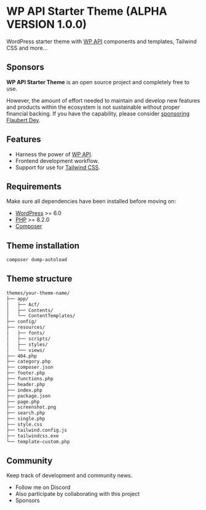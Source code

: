 # WP API Starter Theme (ALPHA VERSION 1.0.0)

WordPress starter theme with [WP API](https://developer.wordpress.org/rest-api/) components and templates, Tailwind CSS and more...
<br/>

## Sponsors

**WP API Starter Theme** is an open source project and completely free to use.

However, the amount of effort needed to maintain and develop new features and products within the ecosystem is not sustainable without proper financial backing. If you have the capability, please consider [sponsoring Flaubert Dev](https://github.com/sponsors/flaubert-dev).

## Features

- Harness the power of [WP API](https://developer.wordpress.org/rest-api/).
- Frontend development workflow.
- Support for use for [Tailwind CSS](https://tailwindcss.com/).

## Requirements

Make sure all dependencies have been installed before moving on:

- [WordPress](https://wordpress.org/) >= 6.0
- [PHP](https://secure.php.net/manual/en/install.php) >= 8.2.0
- [Composer](https://getcomposer.org/download/)

## Theme installation

```sh
composer dump-autoload
```

## Theme structure

```sh
themes/your-theme-name/   
├── app/                  
│   ├── Acf/              
│   ├── Contents/           
│   └── ContentTemplates/         
├── config/                
├── resources/         
│   ├── fonts/        
│   ├── scripts/      
│   ├── styles/     
│   └── views/          
├── 404.php      
├── category.php      
├── composer.json      
├── footer.php      
├── functions.php      
├── header.php      
├── index.php          
├── package.json        
├── page.php        
├── screenshot.png       
├── search.php       
├── single.php       
├── style.css                    
├── tailwind.config.js                    
├── tailwindcss.exe                    
└── template-custom.php 
```

## Community

Keep track of development and community news.

- Follow me on Discord []()
- Also participate by collaborating with this project []()
- Sponsors []()
